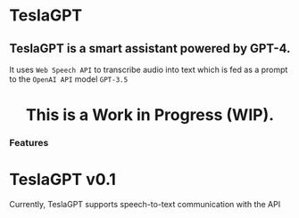 # TeslaGPT

## TeslaGPT is a smart assistant powered by GPT-4.

It uses `Web Speech API` to transcribe audio into text which is fed as a prompt to the `OpenAI API` model `GPT-3.5`

<h1 style="text-align: center;"> This is a Work in Progress (WIP).</h1>

### Features

# TeslaGPT v0.1

Currently, TeslaGPT supports speech-to-text communication with the API
